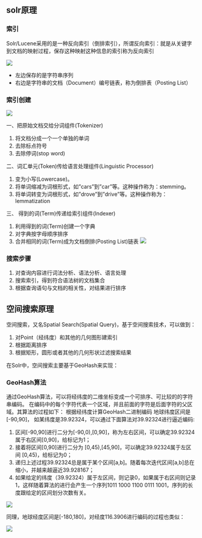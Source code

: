 ## solr原理

### 索引
Solr/Lucene采用的是一种反向索引（倒排索引），所谓反向索引：就是从关键字到文档的映射过程，保存这种映射这种信息的索引称为反向索引

![](https://github.com/zaiyunduan123/Java-Interview/blob/master/image/solr-1.jpg)
- 左边保存的是字符串序列
- 右边是字符串的文档（Document）编号链表，称为倒排表（Posting List）

### 索引创建
![](https://github.com/zaiyunduan123/Java-Interview/blob/master/image/solr-2.jpg)

一、把原始文档交给分词组件(Tokenizer)
1. 将文档分成一个一个单独的单词
2. 去除标点符号
3. 去除停词(stop word)
    
二、词汇单元(Token)传给语言处理组件(Linguistic Processor)
1. 变为小写(Lowercase)。
2. 将单词缩减为词根形式，如”cars”到”car”等。这种操作称为：stemming。
3. 将单词转变为词根形式，如”drove”到”drive”等。这种操作称为：lemmatization

三、 得到的词(Term)传递给索引组件(Indexer)
1. 利用得到的词(Term)创建一个字典
2. 对字典按字母顺序排序
3. 合并相同的词(Term)成为文档倒排(Posting List)链表
![](https://github.com/zaiyunduan123/Java-Interview/blob/master/image/solr-3.jpg)

### 搜索步骤
1. 对查询内容进行词法分析、语法分析、语言处理
2. 搜索索引，得到符合语法树的文档集合
3. 根据查询语句与文档的相关性，对结果进行排序

## 空间搜索原理
空间搜索，又名Spatial Search(Spatial Query)，基于空间搜索技术，可以做到：
1. 对Point（经纬度）和其他的几何图形建索引
2. 根据距离排序
3. 根据矩形，圆形或者其他的几何形状过滤搜索结果

在Solr中，空间搜索主要基于GeoHash来实现：
### GeoHash算法
通过GeoHash算法，可以将经纬度的二维坐标变成一个可排序、可比较的的字符串编码。
在编码中的每个字符代表一个区域，并且前面的字符是后面字符的父区域。其算法的过程如下：
根据经纬度计算GeoHash二进制编码
地球纬度区间是[-90,90]， 如某纬度是39.92324，可以通过下面算法对39.92324进行逼近编码:
1. 区间[-90,90]进行二分为[-90,0),[0,90]，称为左右区间，可以确定39.92324属于右区间[0,90]，给标记为1；
2. 接着将区间[0,90]进行二分为 [0,45),[45,90]，可以确定39.92324属于左区间 [0,45)，给标记为0；
3. 递归上述过程39.92324总是属于某个区间[a,b]。随着每次迭代区间[a,b]总在缩小，并越来越逼近39.928167；
4. 如果给定的纬度（39.92324）属于左区间，则记录0，如果属于右区间则记录1，这样随着算法的进行会产生一个序列1011 1000 1100 0111 1001，序列的长度跟给定的区间划分次数有关。

![](https://github.com/zaiyunduan123/Java-Interview/blob/master/image/solr-4.jpg)

同理，地球经度区间是[-180,180]，对经度116.3906进行编码的过程也类似：


![](https://github.com/zaiyunduan123/Java-Interview/blob/master/image/solr-5.jpg)
